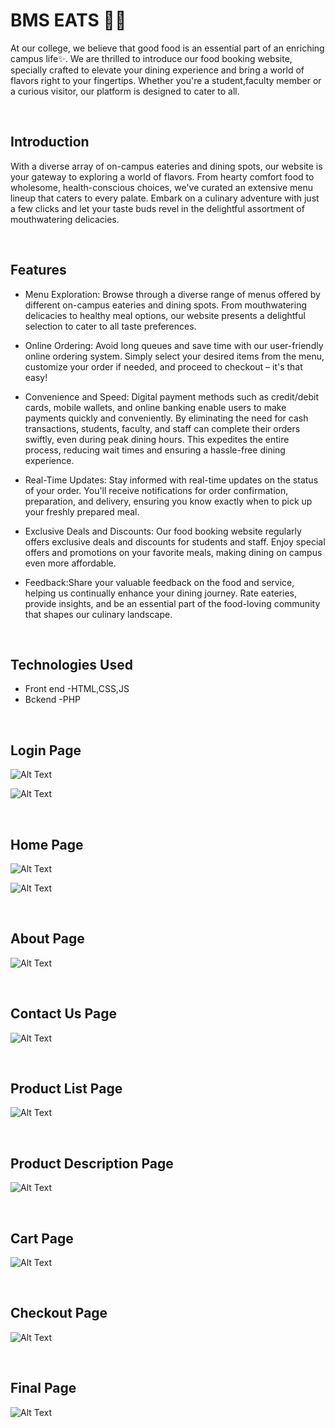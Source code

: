 # BMS EATS 🍛🍝

At our college, we believe that good food is an essential part of an enriching campus life✨. We are thrilled to introduce our food booking website, specially crafted to elevate your dining experience and bring a world of flavors right to your fingertips. Whether you're a student,faculty member or a curious visitor, our platform is designed to cater to all.

<br>

## Introduction

With a diverse array of on-campus eateries and dining spots, our website is your gateway to exploring a world of flavors. From hearty comfort food to wholesome, health-conscious choices, we've curated an extensive menu lineup that caters to every palate. Embark on a culinary adventure with just a few clicks and let your taste buds revel in the delightful assortment of mouthwatering delicacies.

<br>

## Features
- Menu Exploration: Browse through a diverse range of menus offered by different on-campus eateries and dining spots. From mouthwatering delicacies to healthy meal options, our website presents a delightful selection to cater to all taste preferences.

- Online Ordering: Avoid long queues and save time with our user-friendly online ordering system. Simply select your desired items from the menu, customize your order if needed, and proceed to checkout – it's that easy!
  
- Convenience and Speed: Digital payment methods such as credit/debit cards, mobile wallets, and online banking enable users to make payments quickly and conveniently. By eliminating the need for cash transactions, students, faculty, and staff can complete their orders swiftly, even during peak dining hours. This expedites the entire process, reducing wait times and ensuring a hassle-free dining experience.

- Real-Time Updates: Stay informed with real-time updates on the status of your order. You'll receive notifications for order confirmation, preparation, and delivery, ensuring you know exactly when to pick up your freshly prepared meal.

- Exclusive Deals and Discounts: Our food booking website regularly offers exclusive deals and discounts for students and staff. Enjoy special offers and promotions on your favorite meals, making dining on campus even more affordable.
- Feedback:Share your valuable feedback on the food and service, helping us continually enhance your dining journey. Rate eateries, provide insights, and be an essential part of the food-loving community that shapes our culinary landscape.


<br>

## Technologies Used 
- Front end -HTML,CSS,JS
- Bckend -PHP 

<br>

## Login Page

![Alt Text](./screenshots/sslogin.png)


![Alt Text](./screenshots/sslogin2.png)



<br>

## Home Page

![Alt Text](./screenshots/ss1.png)


![Alt Text](./screenshots/ss2.png)


<br>

## About Page

![Alt Text](./screenshots/ss3.png)


<br>

## Contact Us Page

![Alt Text](./screenshots/ss4.png)

<br>

## Product List Page 

![Alt Text](./screenshots/ss5.png)


<br>

## Product Description Page 

![Alt Text](./screenshots/ss6.png)

<br>

## Cart Page

![Alt Text](./screenshots/ss7.png)


<br>

## Checkout Page

![Alt Text](./screenshots/ss8.png)


<br>

## Final Page

![Alt Text](./screenshots/ss9.png)


